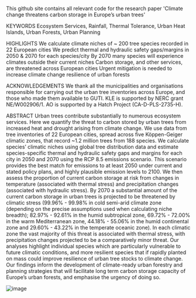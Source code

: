 This github site contains all relevant code for the research paper 'Climate change threatens carbon storage in Europe’s urban trees'

KEYWORDS
Ecosystem Services, Rainfall, Thermal Tolerance, Urban Heat Islands, Urban Forests, Urban Planning

HIGHLIGHTS
We calculate climate niches of ~ 200 tree species recorded in 22 European cities
We predict thermal and hydraulic safety gaps/margins in 2050 & 2070 for each species/city
By 2070 many species will experience climates outside their current niches 
Carbon storage, and other services, are threatened across European cities 
Urgent mitigation is needed to increase climate change resilience of urban forests

ACKNOWLEDGEMENTS
We thank all the municipalities and organisations responsible for carrying out the urban tree inventories across Europe, and those who made them available to GUTI. KLE is supported by NERC grant NE/W002906/1. AO is supported by a Hatch Project (CA-D-PLS-2735-H).

ABSTRACT 
Urban trees contribute substantially to numerous ecosystem services. Here we quantify the threat to carbon stored by urban trees from increased heat and drought arising from climate change. We use data from tree inventories of 22 European cities, spread across five Köppen-Geiger climatic zones, that record ~1.2 million trees from 188 species. We calculate species’ climatic niches using global tree distribution data and estimate species-specific thermal and hydraulic safety gaps and margins for each city in 2050 and 2070 using the RCP 8.5 emissions scenario. This scenario provides the best match for emissions to at least 2050 under current and stated policy plans, and highly plausible emission levels to 2100.  We then assess the proportion of current carbon storage at risk from changes in temperature (associated with thermal stress) and precipitation changes (associated with hydraulic stress). By 2070 a substantial amount of the current carbon storage in urban trees is projected to be threatened by climatic stress (99.96% - 99.98% in cold semi-arid climate zone (depending on the precise assumptions used when calculating niche breadth); 82.97% - 92.61% in the humid subtropical zone, 69.72% - 72.00% in the warm Mediterranean zone, 44.18% - 55.06% in the humid continental zone and 29.60% - 43.22% in the temperate oceanic zone). In each climatic zone the vast majority of this threat is associated with thermal stress, with precipitation changes projected to be a comparatively minor threat. Our analyses highlight individual species which are particularly vulnerable to future climatic conditions, and more resilient species that if rapidly planted on mass could improve resilience of urban tree stocks to climate change.  Our findings inform the development of climate-ready urban forestry and planning strategies that will facilitate long term carbon storage capacity of Europe’s urban forests, and emphasise the urgency of doing so. 	

![image](https://github.com/GeorgeLloyd300/Climate-change-and-European-urban-trees/assets/95752066/d18bd22d-88c8-4832-bc7d-0b6cf1192100)

